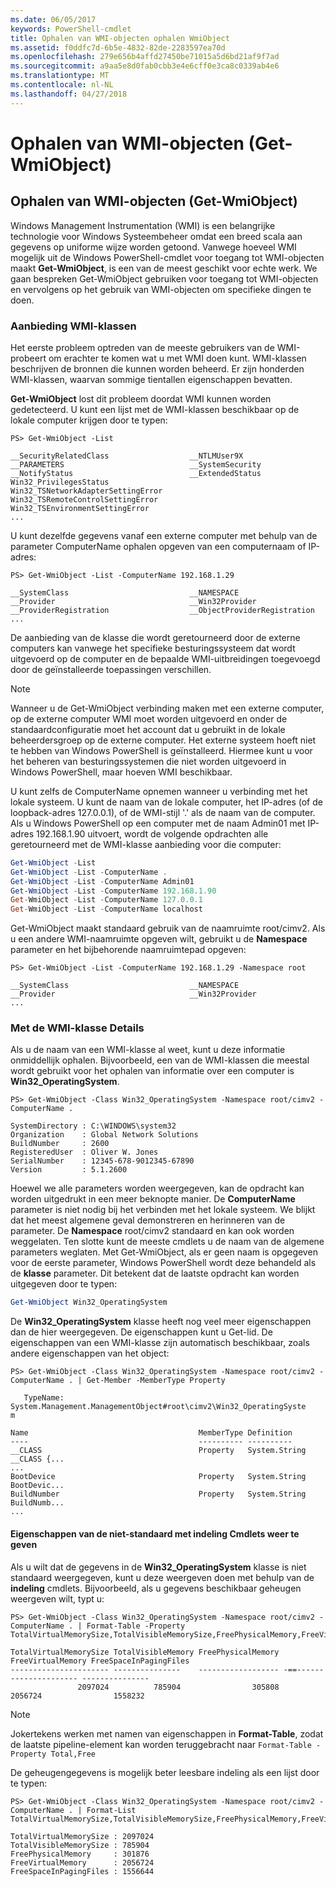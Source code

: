 ```yaml
---
ms.date: 06/05/2017
keywords: PowerShell-cmdlet
title: Ophalen van WMI-objecten ophalen WmiObject
ms.assetid: f0ddfc7d-6b5e-4832-82de-2283597ea70d
ms.openlocfilehash: 279e656b4affd27450be71015a5d6bd21af9f7ad
ms.sourcegitcommit: a9aa5e8d0fab0cbb3e4e6cff0e3ca8c0339ab4e6
ms.translationtype: MT
ms.contentlocale: nl-NL
ms.lasthandoff: 04/27/2018
---
```

# <a name="getting-wmi-objects-get-wmiobject"></a>Ophalen van WMI-objecten (Get-WmiObject)

## <a name="getting-wmi-objects-get-wmiobject"></a>Ophalen van WMI-objecten (Get-WmiObject)

Windows Management Instrumentation (WMI) is een belangrijke technologie voor Windows Systeembeheer omdat een breed scala aan gegevens op uniforme wijze worden getoond. Vanwege hoeveel WMI mogelijk uit de Windows PowerShell-cmdlet voor toegang tot WMI-objecten maakt **Get-WmiObject**, is een van de meest geschikt voor echte werk. We gaan bespreken Get-WmiObject gebruiken voor toegang tot WMI-objecten en vervolgens op het gebruik van WMI-objecten om specifieke dingen te doen.

### <a name="listing-wmi-classes"></a>Aanbieding WMI-klassen

Het eerste probleem optreden van de meeste gebruikers van de WMI-probeert om erachter te komen wat u met WMI doen kunt. WMI-klassen beschrijven de bronnen die kunnen worden beheerd. Er zijn honderden WMI-klassen, waarvan sommige tientallen eigenschappen bevatten.

**Get-WmiObject** lost dit probleem doordat WMI kunnen worden gedetecteerd. U kunt een lijst met de WMI-klassen beschikbaar op de lokale computer krijgen door te typen:

```
PS> Get-WmiObject -List

__SecurityRelatedClass                  __NTLMUser9X
__PARAMETERS                            __SystemSecurity
__NotifyStatus                          __ExtendedStatus
Win32_PrivilegesStatus                  Win32_TSNetworkAdapterSettingError
Win32_TSRemoteControlSettingError       Win32_TSEnvironmentSettingError
...
```

U kunt dezelfde gegevens vanaf een externe computer met behulp van de parameter ComputerName ophalen opgeven van een computernaam of IP-adres:

```
PS> Get-WmiObject -List -ComputerName 192.168.1.29

__SystemClass                           __NAMESPACE
__Provider                              __Win32Provider
__ProviderRegistration                  __ObjectProviderRegistration
...
```

De aanbieding van de klasse die wordt geretourneerd door de externe computers kan vanwege het specifieke besturingssysteem dat wordt uitgevoerd op de computer en de bepaalde WMI-uitbreidingen toegevoegd door de geïnstalleerde toepassingen verschillen.

> [!NOTE]
> Wanneer u de Get-WmiObject verbinding maken met een externe computer, op de externe computer WMI moet worden uitgevoerd en onder de standaardconfiguratie moet het account dat u gebruikt in de lokale beheerdersgroep op de externe computer. Het externe systeem hoeft niet te hebben van Windows PowerShell is geïnstalleerd. Hiermee kunt u voor het beheren van besturingssystemen die niet worden uitgevoerd in Windows PowerShell, maar hoeven WMI beschikbaar.

U kunt zelfs de ComputerName opnemen wanneer u verbinding met het lokale systeem. U kunt de naam van de lokale computer, het IP-adres (of de loopback-adres 127.0.0.1), of de WMI-stijl '.' als de naam van de computer. Als u Windows PowerShell op een computer met de naam Admin01 met IP-adres 192.168.1.90 uitvoert, wordt de volgende opdrachten alle geretourneerd met de WMI-klasse aanbieding voor die computer:

```powershell
Get-WmiObject -List
Get-WmiObject -List -ComputerName .
Get-WmiObject -List -ComputerName Admin01
Get-WmiObject -List -ComputerName 192.168.1.90
Get-WmiObject -List -ComputerName 127.0.0.1
Get-WmiObject -List -ComputerName localhost
```

Get-WmiObject maakt standaard gebruik van de naamruimte root/cimv2. Als u een andere WMI-naamruimte opgeven wilt, gebruikt u de **Namespace** parameter en het bijbehorende naamruimtepad opgeven:

```
PS> Get-WmiObject -List -ComputerName 192.168.1.29 -Namespace root

__SystemClass                           __NAMESPACE
__Provider                              __Win32Provider
...
```

### <a name="displaying-wmi-class-details"></a>Met de WMI-klasse Details

Als u de naam van een WMI-klasse al weet, kunt u deze informatie onmiddellijk ophalen. Bijvoorbeeld, een van de WMI-klassen die meestal wordt gebruikt voor het ophalen van informatie over een computer is **Win32_OperatingSystem**.

```
PS> Get-WmiObject -Class Win32_OperatingSystem -Namespace root/cimv2 -ComputerName .

SystemDirectory : C:\WINDOWS\system32
Organization    : Global Network Solutions
BuildNumber     : 2600
RegisteredUser  : Oliver W. Jones
SerialNumber    : 12345-678-9012345-67890
Version         : 5.1.2600
```

Hoewel we alle parameters worden weergegeven, kan de opdracht kan worden uitgedrukt in een meer beknopte manier. De **ComputerName** parameter is niet nodig bij het verbinden met het lokale systeem. We blijkt dat het meest algemene geval demonstreren en herinneren van de parameter. De **Namespace** root/cimv2 standaard en kan ook worden weggelaten. Ten slotte kunt de meeste cmdlets u de naam van de algemene parameters weglaten. Met Get-WmiObject, als er geen naam is opgegeven voor de eerste parameter, Windows PowerShell wordt deze behandeld als de **klasse** parameter. Dit betekent dat de laatste opdracht kan worden uitgegeven door te typen:

```powershell
Get-WmiObject Win32_OperatingSystem
```

De **Win32_OperatingSystem** klasse heeft nog veel meer eigenschappen dan de hier weergegeven. De eigenschappen kunt u Get-lid. De eigenschappen van een WMI-klasse zijn automatisch beschikbaar, zoals andere eigenschappen van het object:

```
PS> Get-WmiObject -Class Win32_OperatingSystem -Namespace root/cimv2 -ComputerName . | Get-Member -MemberType Property

   TypeName: System.Management.ManagementObject#root\cimv2\Win32_OperatingSyste
m

Name                                      MemberType Definition
----                                      ---------- ----------
__CLASS                                   Property   System.String __CLASS {...
...
BootDevice                                Property   System.String BootDevic...
BuildNumber                               Property   System.String BuildNumb...
...
```

#### <a name="displaying-non-default-properties-with-format-cmdlets"></a>Eigenschappen van de niet-standaard met indeling Cmdlets weer te geven

Als u wilt dat de gegevens in de **Win32_OperatingSystem** klasse is niet standaard weergegeven, kunt u deze weergeven doen met behulp van de **indeling** cmdlets. Bijvoorbeeld, als u gegevens beschikbaar geheugen weergeven wilt, typt u:

```
PS> Get-WmiObject -Class Win32_OperatingSystem -Namespace root/cimv2 -ComputerName . | Format-Table -Property TotalVirtualMemorySize,TotalVisibleMemorySize,FreePhysicalMemory,FreeVirtualMemory,FreeSpaceInPagingFiles

TotalVirtualMemorySize TotalVisibleMemory FreePhysicalMemory FreeVirtualMemory FreeSpaceInPagingFiles
---------------------- ---------------    ------------------ -==--------------------- ---------------
               2097024          785904                305808           2056724                1558232
```

> [!NOTE]
> Jokertekens werken met namen van eigenschappen in **Format-Table**, zodat de laatste pipeline-element kan worden teruggebracht naar `Format-Table -Property Total,Free`

De geheugengegevens is mogelijk beter leesbare indeling als een lijst door te typen:

```
PS> Get-WmiObject -Class Win32_OperatingSystem -Namespace root/cimv2 -ComputerName . | Format-List TotalVirtualMemorySize,TotalVisibleMemorySize,FreePhysicalMemory,FreeVirtualMemory,FreeSpaceInPagingFiles

TotalVirtualMemorySize : 2097024
TotalVisibleMemorySize : 785904
FreePhysicalMemory     : 301876
FreeVirtualMemory      : 2056724
FreeSpaceInPagingFiles : 1556644
```
